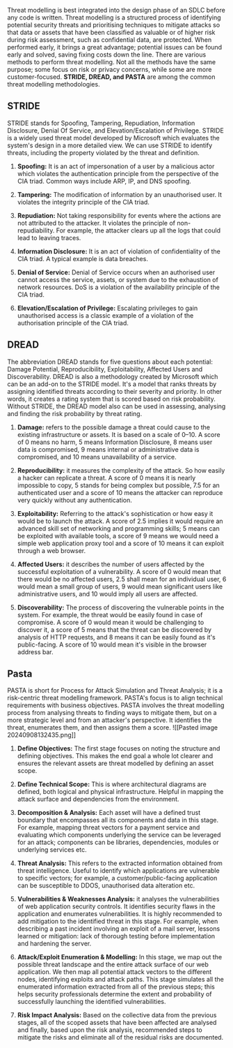Threat modelling is best integrated into the design phase of an SDLC before any code is written. Threat modelling is a structured process of identifying potential security threats and prioritising techniques to mitigate attacks so that data or assets that have been classified as valuable or of higher risk during risk assessment, such as confidential data, are protected. When performed early, it brings a great advantage; potential issues can be found early and solved, saving fixing costs down the line.
There are various methods to perform threat modelling. Not all the methods have the same purpose; some focus on risk or privacy concerns, while some are more customer-focused.
**STRIDE, DREAD, and PASTA** are among the common threat modelling methodologies.
## **STRIDE**  

STRIDE stands for Spoofing, Tampering, Repudiation, Information Disclosure, Denial Of Service, and Elevation/Escalation of Privilege. STRIDE is a widely used threat model developed by Microsoft which evaluates the system's design in a more detailed view. We can use STRIDE to identify threats, including the property violated by the threat and definition.
1. **Spoofing:** It is an act of impersonation of a user by a malicious actor which violates the authentication principle from the perspective of the CIA triad. Common ways include ARP, IP, and DNS spoofing.
    
2. **Tampering:** The modification of information by an unauthorised user. It violates the integrity principle of the CIA triad.
    
3. **Repudiation:** Not taking responsibility for events where the actions are not attributed to the attacker. It violates the principle of non-repudiability. For example, the attacker clears up all the logs that could lead to leaving traces.
    
4. **Information Disclosure:** It is an act of violation of confidentiality of the CIA triad. A typical example is data breaches.
    
5. **Denial of Service:** Denial of Service occurs when an authorised user cannot access the service, assets, or system due to the exhaustion of network resources. DoS is a violation of the availability principle of the CIA triad.
    
6. **Elevation/Escalation of Privilege:** Escalating privileges to gain unauthorised access is a classic example of a violation of the authorisation principle of the CIA triad.
## **DREAD**

The abbreviation DREAD stands for five questions about each potential: Damage Potential, Reproducibility, Exploitability, Affected Users and Discoverability. DREAD is also a methodology created by Microsoft which can be an add-on to the STRIDE model. It's a model that ranks threats by assigning identified threats according to their severity and priority. In other words, it creates a rating system that is scored based on risk probability. Without STRIDE, the DREAD model also can be used in assessing, analysing and finding the risk probability by threat rating.
1. **Damage:** refers to the possible damage a threat could cause to the existing infrastructure or assets. It is based on a scale of 0–10. A score of 0 means no harm, 5 means Information Disclosure, 8 means user data is compromised, 9 means internal or administrative data is compromised, and 10 means unavailability of a service.
    
2. **Reproducibility:** it measures the complexity of the attack. So how easily a hacker can replicate a threat. A score of 0 means it is nearly impossible to copy, 5 stands for being complex but possible, 7.5 for an authenticated user and a score of 10 means the attacker can reproduce very quickly without any authentication.
    
3. **Exploitability:** Referring to the attack's sophistication or how easy it would be to launch the attack. A score of 2.5 implies it would require an advanced skill set of networking and programming skills; 5 means can be exploited with available tools, a score of 9 means we would need a simple web application proxy tool and a score of 10 means it can exploit through a web browser.
    
4. **Affected Users:** it describes the number of users affected by the successful exploitation of a vulnerability. A score of 0 would mean that there would be no affected users, 2.5 shall mean for an individual user, 6 would mean a small group of users, 9 would mean significant users like administrative users, and 10 would imply all users are affected.
    
5. **Discoverability:** The process of discovering the vulnerable points in the system. For example, the threat would be easily found in case of compromise. A score of 0 would mean it would be challenging to discover it, a score of 5 means that the threat can be discovered by analysis of HTTP requests, and 8 means it can be easily found as it's public-facing. A score of 10 would mean it's visible in the browser address bar.
## Pasta

PASTA is short for Process for Attack Simulation and Threat Analysis; it is a risk-centric threat modelling framework. PASTA's focus is to align technical requirements with business objectives. PASTA involves the threat modelling process from analysing threats to finding ways to mitigate them, but on a more strategic level and from an attacker's perspective. It identifies the threat, enumerates them, and then assigns them a score.
![[Pasted image 20240908132435.png]]
1. **Define Objectives:** The first stage focuses on noting the structure and defining objectives. This makes the end goal a whole lot clearer and ensures the relevant assets are threat modelled by defining an asset scope.
    
2. **Define Technical Scope:** This is where architectural diagrams are defined, both logical and physical infrastructure. Helpful in mapping the attack surface and dependencies from the environment.
    
3. **Decomposition & Analysis:** Each asset will have a defined trust boundary that encompasses all its components and data in this stage. For example, mapping threat vectors for a payment service and evaluating which components underlying the service can be leveraged for an attack; components can be libraries, dependencies, modules or underlying services etc.
    
4. **Threat Analysis:** This refers to the extracted information obtained from threat intelligence. Useful to identify which applications are vulnerable to specific vectors; for example, a customer/public-facing application can be susceptible to DDOS, unauthorised data alteration etc.
    
5. **Vulnerabilities & Weaknesses Analysis:** it analyses the vulnerabilities of web application security controls. It identifies security flaws in the application and enumerates vulnerabilities. It is highly recommended to add mitigation to the identified threat in this stage. For example, when describing a past incident involving an exploit of a mail server, lessons learned or mitigation: lack of thorough testing before implementation and hardening the server.
    
6. **Attack/Exploit Enumeration & Modelling:** In this stage, we map out the possible threat landscape and the entire attack surface of our web application. We then map all potential attack vectors to the different nodes, identifying exploits and attack paths. This stage simulates all the enumerated information extracted from all of the previous steps; this helps security professionals determine the extent and probability of successfully launching the identified vulnerabilities.
    
7. **Risk Impact Analysis:** Based on the collective data from the previous stages, all of the scoped assets that have been affected are analysed and finally, based upon the risk analysis, recommended steps to mitigate the risks and eliminate all of the residual risks are documented.
